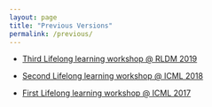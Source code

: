 ```yaml
---
layout: page
title: "Previous Versions"
permalink: /previous/
---
```


* [Third Lifelong learning workshop @ RLDM 2019](https://sites.google.com/view/llarla/home)

* [Second Lifelong learning workshop @ ICML 2018](https://sites.google.com/view/llarla2018/home)

* [First Lifelong learning workshop @ ICML 2017](http://rlabstraction2016.wixsite.com/icml-2017)